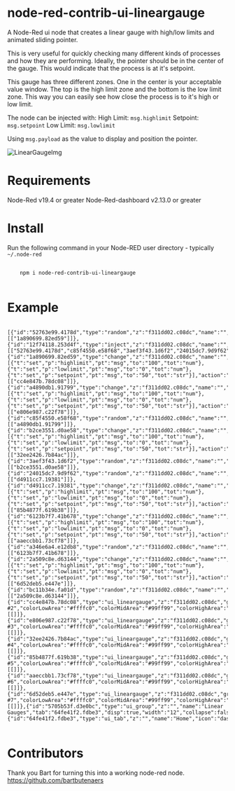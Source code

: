 # node-red-contrib-ui-lineargauge
A Node-Red ui node that creates a linear gauge with high/low limits and animated sliding pointer.

This is very useful for quickly checking many different kinds of processes and how they are performing.
Ideally, the pointer should be in the center of the gauge. This would indicate that the process is at it's setpoint.

This gauge has three different zones. One in the center is your acceptable value window. The top is the high limit zone and the bottom is the low limit zone. This way you can easily see how close the process is to it's high or low limit.

The node can be injected with:
High Limit: `msg.highlimit`
Setpoint: `msg.setpoint`
Low Limit: `msg.lowlimit`

Using `msg.payload` as the value to display and position the pointer.

![LinearGaugeImg](https://github.com/seth350/node-red-contrib-ui-lineargauge/blob/master/linearGauges.PNG?raw=true)

# Requirements
Node-Red v19.4 or greater
Node-Red-dashboard v2.13.0 or greater

# Install
<p>Run the following command in your Node-RED user directory - typically <code>~/.node-red</code></p>
<pre>
<code>
    npm i node-red-contrib-ui-lineargauge
</code>
</pre>

# Example
<pre>
<code>
[{"id":"52763e99.4178d","type":"random","z":"f311dd02.c08dc","name":"","low":"20","high":"45","inte":"true","property":"payload","x":510,"y":270,"wires":[["1a890699.82ed59"]]},{"id":"12f74118.253d4f","type":"inject","z":"f311dd02.c08dc","name":"","topic":"","payload":"","payloadType":"date","repeat":"1","crontab":"","once":true,"onceDelay":0.1,"x":288,"y":391,"wires":[["52763e99.4178d","c85f4550.e58f68","3aef3f43.1d6f2","24015dc7.9d9f62","a346e6a4.e12db8","bc11b34e.fa01d"]]},{"id":"1a890699.82ed59","type":"change","z":"f311dd02.c08dc","name":"","rules":[{"t":"set","p":"highlimit","pt":"msg","to":"100","tot":"num"},{"t":"set","p":"lowlimit","pt":"msg","to":"0","tot":"num"},{"t":"set","p":"setpoint","pt":"msg","to":"50","tot":"str"}],"action":"","property":"","from":"","to":"","reg":false,"x":680,"y":270,"wires":[["cc4e847b.78dc08"]]},{"id":"a4890db1.91799","type":"change","z":"f311dd02.c08dc","name":"","rules":[{"t":"set","p":"highlimit","pt":"msg","to":"100","tot":"num"},{"t":"set","p":"lowlimit","pt":"msg","to":"0","tot":"num"},{"t":"set","p":"setpoint","pt":"msg","to":"50","tot":"str"}],"action":"","property":"","from":"","to":"","reg":false,"x":680,"y":310,"wires":[["e806e987.c22f78"]]},{"id":"c85f4550.e58f68","type":"random","z":"f311dd02.c08dc","name":"","low":"20","high":"45","inte":"true","property":"payload","x":510,"y":310,"wires":[["a4890db1.91799"]]},{"id":"b2ce3551.d0ae58","type":"change","z":"f311dd02.c08dc","name":"","rules":[{"t":"set","p":"highlimit","pt":"msg","to":"100","tot":"num"},{"t":"set","p":"lowlimit","pt":"msg","to":"0","tot":"num"},{"t":"set","p":"setpoint","pt":"msg","to":"50","tot":"str"}],"action":"","property":"","from":"","to":"","reg":false,"x":680,"y":350,"wires":[["32ee2426.7b84ac"]]},{"id":"3aef3f43.1d6f2","type":"random","z":"f311dd02.c08dc","name":"","low":"20","high":"45","inte":"true","property":"payload","x":510,"y":350,"wires":[["b2ce3551.d0ae58"]]},{"id":"24015dc7.9d9f62","type":"random","z":"f311dd02.c08dc","name":"","low":"20","high":"45","inte":"true","property":"payload","x":510,"y":390,"wires":[["d4911cc7.19381"]]},{"id":"d4911cc7.19381","type":"change","z":"f311dd02.c08dc","name":"","rules":[{"t":"set","p":"highlimit","pt":"msg","to":"100","tot":"num"},{"t":"set","p":"lowlimit","pt":"msg","to":"0","tot":"num"},{"t":"set","p":"setpoint","pt":"msg","to":"50","tot":"str"}],"action":"","property":"","from":"","to":"","reg":false,"x":680,"y":390,"wires":[["85b4877f.619b38"]]},{"id":"6123b7f7.41b678","type":"change","z":"f311dd02.c08dc","name":"","rules":[{"t":"set","p":"highlimit","pt":"msg","to":"100","tot":"num"},{"t":"set","p":"lowlimit","pt":"msg","to":"0","tot":"num"},{"t":"set","p":"setpoint","pt":"msg","to":"50","tot":"str"}],"action":"","property":"","from":"","to":"","reg":false,"x":680,"y":430,"wires":[["aaeccbb1.73cf78"]]},{"id":"a346e6a4.e12db8","type":"random","z":"f311dd02.c08dc","name":"","low":"20","high":"45","inte":"true","property":"payload","x":510,"y":430,"wires":[["6123b7f7.41b678"]]},{"id":"2a509c8e.d63144","type":"change","z":"f311dd02.c08dc","name":"","rules":[{"t":"set","p":"highlimit","pt":"msg","to":"100","tot":"num"},{"t":"set","p":"lowlimit","pt":"msg","to":"0","tot":"num"},{"t":"set","p":"setpoint","pt":"msg","to":"50","tot":"str"}],"action":"","property":"","from":"","to":"","reg":false,"x":680,"y":470,"wires":[["6d52deb5.e447e"]]},{"id":"bc11b34e.fa01d","type":"random","z":"f311dd02.c08dc","name":"","low":"20","high":"45","inte":"true","property":"payload","x":510,"y":470,"wires":[["2a509c8e.d63144"]]},{"id":"cc4e847b.78dc08","type":"ui_lineargauge","z":"f311dd02.c08dc","group":"5705b53f.d3e0bc","order":0,"width":"2","height":"5","name":"Tank #2","colorLowArea":"#ffffc0","colorMidArea":"#99ff99","colorHighArea":"#ff8080","unit":"°","x":880,"y":270,"wires":[[]]},{"id":"e806e987.c22f78","type":"ui_lineargauge","z":"f311dd02.c08dc","group":"5705b53f.d3e0bc","order":1,"width":"2","height":"5","name":"Tank #3","colorLowArea":"#ffffc0","colorMidArea":"#99ff99","colorHighArea":"#ff8080","unit":"°","x":880,"y":310,"wires":[[]]},{"id":"32ee2426.7b84ac","type":"ui_lineargauge","z":"f311dd02.c08dc","group":"5705b53f.d3e0bc","order":2,"width":"2","height":"5","name":"Tank #4","colorLowArea":"#ffffc0","colorMidArea":"#99ff99","colorHighArea":"#ff8080","unit":"°","x":880,"y":350,"wires":[[]]},{"id":"85b4877f.619b38","type":"ui_lineargauge","z":"f311dd02.c08dc","group":"5705b53f.d3e0bc","order":3,"width":"2","height":"5","name":"Tank #5","colorLowArea":"#ffffc0","colorMidArea":"#99ff99","colorHighArea":"#ff8080","unit":"°","x":880,"y":390,"wires":[[]]},{"id":"aaeccbb1.73cf78","type":"ui_lineargauge","z":"f311dd02.c08dc","group":"5705b53f.d3e0bc","order":4,"width":"2","height":"5","name":"Tank #6","colorLowArea":"#ffffc0","colorMidArea":"#99ff99","colorHighArea":"#ff8080","unit":"°","x":880,"y":430,"wires":[[]]},{"id":"6d52deb5.e447e","type":"ui_lineargauge","z":"f311dd02.c08dc","group":"5705b53f.d3e0bc","order":5,"width":"2","height":"5","name":"Tank #7","colorLowArea":"#ffffc0","colorMidArea":"#99ff99","colorHighArea":"#ff8080","unit":"°","x":880,"y":470,"wires":[[]]},{"id":"5705b53f.d3e0bc","type":"ui_group","z":"","name":"Linear Gauges","tab":"64fe41f2.fdbe3","disp":true,"width":"12","collapse":false},{"id":"64fe41f2.fdbe3","type":"ui_tab","z":"","name":"Home","icon":"dashboard"}]
</code>
</pre>

# Contributors
Thank you Bart for turning this into a working node-red node. 
https://github.com/bartbutenaers
